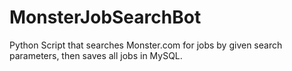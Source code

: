 # MonsterJobSearchBot
Python Script that searches Monster.com for jobs by given search parameters, then saves all jobs in MySQL. 
